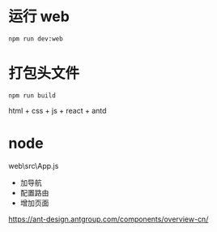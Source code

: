 # 运行 web

```
npm run dev:web
```

# 打包头文件

```
npm run build
```

html + css + js + react + antd

# node

web\src\App.js
- 加导航
- 配置路由
- 增加页面

https://ant-design.antgroup.com/components/overview-cn/
